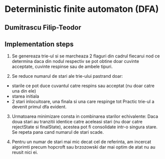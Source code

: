 # Deterministic finite automaton (DFA)
## Dumitrascu Filip-Teodor

## Implementation steps

1. Se genereaza trie-ul si se marcheaza 2 flaguri din cadrul fiecarui nod
ce determina daca din nodul respectiv se pot obtine doar cuvinte acceptate,
cuvinte respinse sau de ambele tipuri. 

2. Se reduce numarul de stari ale trie-ului pastrand doar:
- starile ce pot duce cuvantul catre respins sau acceptat (nu doar catre una din ele)
- starea initiala
- 2 stari inlocuitoare, una finala si una care respinge tot
Practic trie-ul a devenit primul dfa evident.

3. Urmatoarea minimizare consta in combinarea starilor echivalente:
Daca doua stari au tranzitii identice catre aceleasi stari (nu doar catre
rejectState si finalState), acestea pot fi consolidate intr-o singura stare.
Se repeta pana cand numarul de stari scade.

4. Pentru un numar de stari mai mic decat cel de referinta, am incercat algorimti
precum hopcroft sau brzozowski dar mai optim de atat nu au reusit nici ei.
